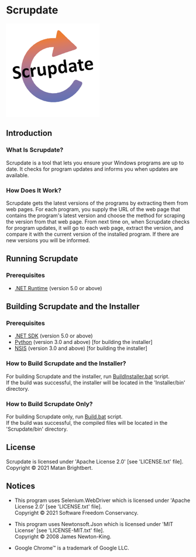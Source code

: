 # Scrupdate

![appIcon.png](Scrupdate/Resources/Images/appIcon.png)

## Introduction

### What Is Scrupdate?

Scrupdate is a tool that lets you ensure your Windows programs are up to date. It checks for program updates and informs you when updates are available.

### How Does It Work?

Scrupdate gets the latest versions of the programs by extracting them from web pages. For each program, you supply the URL of the web page that contains the program's latest version and choose the method for scraping the version from that web page. From next time on, when Scrupdate checks for program updates, it will go to each web page, extract the version, and compare it with the current version of the installed program. If there are new versions you will be informed.

## Running Scrupdate

### Prerequisites

* [.NET Runtime](https://dotnet.microsoft.com/download) (version 5.0 or above)

## Building Scrupdate and the Installer

### Prerequisites

* [.NET SDK](https://dotnet.microsoft.com/download) (version 5.0 or above)
* [Python](https://www.python.org/downloads/) (version 3.0 and above) [for building the installer]
* [NSIS](https://nsis.sourceforge.io/Download) (version 3.0 and above) [for building the installer]

### How to Build Scrupdate and the Installer?

For building Scrupdate and the installer, run [BuildInstaller.bat](BuildInstaller.bat) script.\
If the build was successful, the installer will be located in the 'Installer/bin' directory.

### How to Build Scrupdate Only?

For building Scrupdate only, run [Build.bat](Build.bat) script.\
If the build was successful, the compiled files will be located in the 'Scrupdate/bin' directory.

## License

Scrupdate is licensed under 'Apache License 2.0' [see 'LICENSE.txt' file].\
Copyright © 2021 Matan Brightbert.

## Notices

* This program uses Selenium.WebDriver which is licensed under 'Apache License 2.0' [see 'LICENSE.txt' file].\
Copyright © 2021 Software Freedom Conservancy.

* This program uses Newtonsoft.Json which is licensed under 'MIT License' [see 'LICENSE-MIT.txt' file].\
Copyright © 2008 James Newton-King.

* Google Chrome™ is a trademark of Google LLC.
